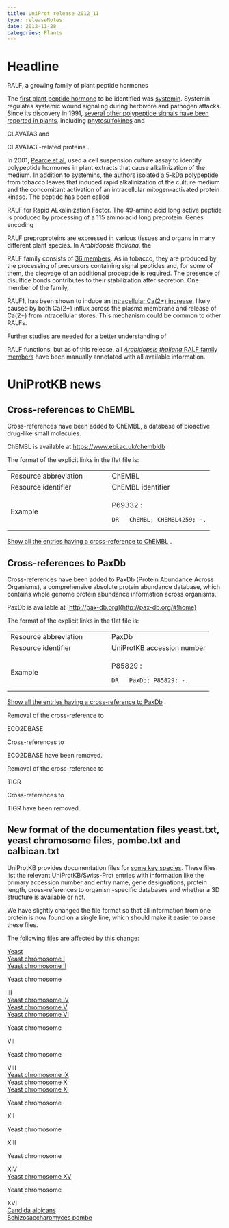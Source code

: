```yaml
---
title: UniProt release 2012_11
type: releaseNotes
date: 2012-11-28
categories: Plants
---
```


# Headline

RALF, a growing family of plant peptide hormones

The [first plant peptide hormone](http://www.ncbi.nlm.nih.gov/pubmed/17751827) to be identified was [systemin](https://www.uniprot.org/uniprotkb/P27058). Systemin regulates systemic wound signaling during herbivore and pathogen attacks. Since its discovery in 1991, [several other polypeptide signals have been reported in plants](http://www.ncbi.nlm.nih.gov/pubmed/16669777), including [phytosulfokines](https://www.uniprot.org/uniprotkb?query=name:phytosulfokine*+AND+reviewed:true) and

CLAVATA3 and

CLAVATA3 -related proteins .

In 2001, [Pearce et al.](http://www.ncbi.nlm.nih.gov/pubmed/11675511) used a cell suspension culture assay to identify polypeptide hormones in plant extracts that cause alkalinization of the medium. In addition to systemins, the authors isolated a 5-kDa polypeptide from tobacco leaves that induced rapid alkalinization of the culture medium and the concomitant activation of an intracellular mitogen-activated protein kinase. The peptide has been called

RALF for Rapid ALkalinization Factor. The 49-amino acid long active peptide is produced by processing of a 115 amino acid long preprotein. Genes encoding

RALF preproproteins are expressed in various tissues and organs in many different plant species. In _Arabidopsis thaliana_, the

RALF family consists of [36 members](https://www.uniprot.org/uniprotkb?query=family:%22plant+rapid+alkalinization+factor+%28RALF%29+family%22+and+organism_id:3702). As in tobacco, they are produced by the processing of precursors containing signal peptides and, for some of them, the cleavage of an additional propeptide is required. The presence of disulfide bonds contributes to their stabilization after secretion. One member of the family,

RALF1, has been shown to induce an [intracellular Ca(2+) increase](https://www.uniprot.org/:http:/www.ncbi.nlm.nih.gov/pubmed/18494498), likely caused by both Ca(2+) influx across the plasma membrane and release of Ca(2+) from intracellular stores. This mechanism could be common to other RALFs.

Further studies are needed for a better understanding of

RALF functions, but as of this release, all [_Arabidopsis thaliana_ RALF family members](https://www.uniprot.org/uniprotkb?query=family:%22plant+rapid+alkalinization+factor+%28RALF%29+family%22+and+organism_id:3702+AND+reviewed:true) have been manually annotated with all available information.

# UniProtKB news

## Cross-references to ChEMBL

Cross-references have been added to ChEMBL, a database of bioactive drug-like small molecules.

ChEMBL is available at <https://www.ebi.ac.uk/chembldb>

The format of the explicit links in the flat file is:

<table><colgroup><col style="width: 50%" /><col style="width: 50%" /></colgroup><tbody><tr class="odd"><td>Resource abbreviation</td><td>ChEMBL</td></tr><tr class="even"><td>Resource identifier</td><td>ChEMBL identifier</td></tr><tr class="odd"><td>Example</td><td><p>P69332 :</p><pre><code>DR   ChEMBL; CHEMBL4259; -.</code></pre></td></tr></tbody></table>

[Show all the entries having a cross-reference to ChEMBL](https://www.uniprot.org/uniprotkb?query=database%3AChEMBL) .

## Cross-references to PaxDb

Cross-references have been added to PaxDb (Protein Abundance Across Organisms), a comprehensive absolute protein abundance database, which contains whole genome protein abundance information across organisms.

PaxDb is available at [http://pax-db.org](http://pax-db.org/#!home)

The format of the explicit links in the flat file is:

<table><colgroup><col style="width: 50%" /><col style="width: 50%" /></colgroup><tbody><tr class="odd"><td>Resource abbreviation</td><td>PaxDb</td></tr><tr class="even"><td>Resource identifier</td><td>UniProtKB accession number</td></tr><tr class="odd"><td>Example</td><td><p>P85829 :</p><pre><code>DR   PaxDb; P85829; -.</code></pre></td></tr></tbody></table>

[Show all the entries having a cross-reference to PaxDb](https://www.uniprot.org/uniprotkb?query=database%3APaxDb) .

Removal of the cross-reference to

ECO2DBASE

Cross-references to

ECO2DBASE have been removed.

Removal of the cross-reference to

TIGR

Cross-references to

TIGR have been removed.

## New format of the documentation files yeast.txt, yeast chromosome files, pombe.txt and calbican.txt

UniProtKB provides documentation files for [some key species](https://ftp.uniprot.org/pub/databases/uniprot/current_release/knowledgebase/complete/docs/#species). These files list the relevant UniProtKB/Swiss-Prot entries with information like the primary accession number and entry name, gene designations, protein length, cross-references to organism-specific databases and whether a 3D structure is available or not.

We have slightly changed the file format so that all information from one protein is now found on a single line, which should make it easier to parse these files.

The following files are affected by this change:

[Yeast](https://ftp.uniprot.org/pub/databases/uniprot/current_release/knowledgebase/complete/docs/yeast)  
[Yeast chromosome I](https://ftp.uniprot.org/pub/databases/uniprot/current_release/knowledgebase/complete/docs/yeast1)  
[Yeast chromosome II](https://ftp.uniprot.org/pub/databases/uniprot/current_release/knowledgebase/complete/docs/yeast2)

Yeast chromosome

III  
[Yeast chromosome IV](https://ftp.uniprot.org/pub/databases/uniprot/current_release/knowledgebase/complete/docs/yeast4)  
[Yeast chromosome V](https://ftp.uniprot.org/pub/databases/uniprot/current_release/knowledgebase/complete/docs/yeast5)  
[Yeast chromosome VI](https://ftp.uniprot.org/pub/databases/uniprot/current_release/knowledgebase/complete/docs/yeast6)

Yeast chromosome

VII

Yeast chromosome

VIII  
[Yeast chromosome IX](https://ftp.uniprot.org/pub/databases/uniprot/current_release/knowledgebase/complete/docs/yeast9)  
[Yeast chromosome X](https://ftp.uniprot.org/pub/databases/uniprot/current_release/knowledgebase/complete/docs/yeast10)  
[Yeast chromosome XI](https://ftp.uniprot.org/pub/databases/uniprot/current_release/knowledgebase/complete/docs/yeast11)

Yeast chromosome

XII

Yeast chromosome

XIII

Yeast chromosome

XIV  
[Yeast chromosome XV](https://ftp.uniprot.org/pub/databases/uniprot/current_release/knowledgebase/complete/docs/yeast15)

Yeast chromosome

XVI  
[Candida albicans](https://ftp.uniprot.org/pub/databases/uniprot/current_release/knowledgebase/complete/docs/calbican)  
[Schizosaccharomyces pombe](https://ftp.uniprot.org/pub/databases/uniprot/current_release/knowledgebase/complete/docs/pombe)
